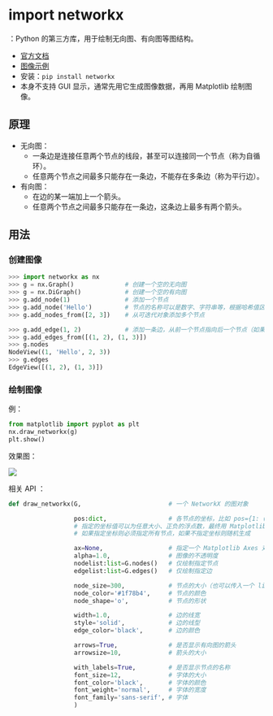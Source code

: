 # import networkx

：Python 的第三方库，用于绘制无向图、有向图等图结构。
- [官方文档](https://networkx.org/documentation/stable/)
- [图像示例](https://networkx.org/documentation/stable/auto_examples/index.html)
- 安装：`pip install networkx`
- 本身不支持 GUI 显示，通常先用它生成图像数据，再用 Matplotlib 绘制图像。

## 原理

- 无向图：
  - 一条边是连接任意两个节点的线段，甚至可以连接同一个节点（称为自循环）。
  - 任意两个节点之间最多只能存在一条边，不能存在多条边（称为平行边）。
- 有向图：
  - 在边的某一端加上一个箭头。
  - 任意两个节点之间最多只能存在一条边，这条边上最多有两个箭头。

## 用法

### 创建图像

```py
>>> import networkx as nx
>>> g = nx.Graph()              # 创建一个空的无向图
>>> g = nx.DiGraph()            # 创建一个空的有向图
>>> g.add_node(1)               # 添加一个节点
>>> g.add_node('Hello')         # 节点的名称可以是数字、字符串等，根据哈希值区分
>>> g.add_nodes_from([2, 3])    # 从可迭代对象添加多个节点
```

```py
>>> g.add_edge(1, 2)            # 添加一条边，从前一个节点指向后一个节点（如果节点不存在，则会自动创建）
>>> g.add_edges_from([(1, 2), (1, 3)])
>>> g.nodes
NodeView((1, 'Hello', 2, 3))
>>> g.edges
EdgeView([(1, 2), (1, 3)])
```

### 绘制图像

例：
```py
from matplotlib import pyplot as plt
nx.draw_networkx(g)
plt.show()
```

效果图：

![](./NetworkX_1.png)


相关 API ：
```py
def draw_networkx(G,                        # 一个 NetworkX 的图对象

                  pos:dict,                 # 各节点的坐标，比如 pos={1: (0, 0), 2: (10, -10)}
                  # 指定的坐标值可以为任意大小、正负的浮点数，最终用 Matplotlib 显示时会自动缩放至适合窗口的大小
                  # 如果指定坐标则必须指定所有节点，如果不指定坐标则随机生成

                  ax=None,                  # 指定一个 Matplotlib Axes 对象来绘制
                  alpha=1.0,                # 图像的不透明度
                  nodelist:list=G.nodes()   # 仅绘制指定节点
                  edgelist:list=G.edges()   # 仅绘制指定边

                  node_size=300,            # 节点的大小（也可以传入一个 list ，分别设置每个节点的大小）
                  node_color='#1f78b4',     # 节点的颜色
                  node_shape='o',           # 节点的形状

                  width=1.0,                # 边的线宽
                  style='solid',            # 边的线型
                  edge_color='black',       # 边的颜色

                  arrows=True,              # 是否显示有向图的箭头
                  arrowsize=10,             # 箭头的大小

                  with_labels=True,         # 是否显示节点的名称
                  font_size=12,             # 字体的大小
                  font_color='black',       # 字体的颜色
                  font_weight='normal',     # 字体的宽度
                  font_family='sans-serif', # 字体
                  )
```

